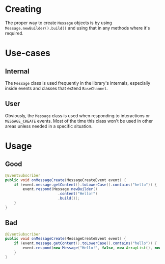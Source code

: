 # Creating
The proper way to create `Message` objects is by using `Message.newBuilder().build()` and using that in any methods where it's required.

# Use-cases
## Internal
The `Message` class is used frequently in the library's internals, especially inside events and classes that extend `BaseChannel`.
## User
Obviously, the `Message` class is used when responding to interactions or `MESSAGE_CREATE` events. Most of the time this class won't be used in other areas unless needed in a specific situation.

# Usage
## Good
```java
@EventSubscriber
public void onMessageCreate(MessageCreateEvent event) {
    if (event.message.getContent().toLowerCase().contains("hello")) {
        event.respond(Message.newBuilder()
                        .content("Hello!")
                        .build());
    }
}
```

## Bad
```java
@EventSubscriber
public void onMessageCreate(MessageCreateEvent event) {
    if (event.message.getContent().toLowerCase().contains("hello")) {
        event.respond(new Message("Hello!", false, new ArrayList(), new ArraList()));
    }
}
```
